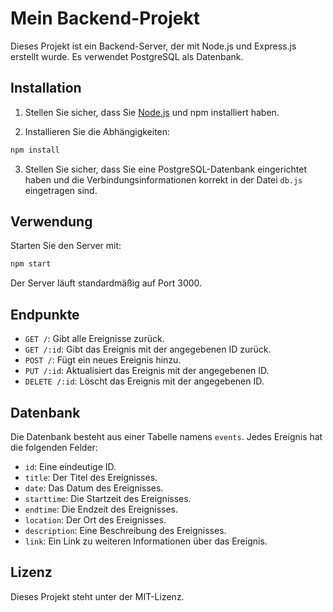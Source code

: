 # Mein Backend-Projekt

Dieses Projekt ist ein Backend-Server, der mit Node.js und Express.js erstellt wurde. Es verwendet PostgreSQL als Datenbank.

## Installation

1. Stellen Sie sicher, dass Sie [Node.js](https://nodejs.org/) und npm installiert haben.

2. Installieren Sie die Abhängigkeiten:

```bash
npm install
```

3. Stellen Sie sicher, dass Sie eine PostgreSQL-Datenbank eingerichtet haben und die Verbindungsinformationen korrekt in der Datei `db.js` eingetragen sind.

## Verwendung

Starten Sie den Server mit:

```bash
npm start
```

Der Server läuft standardmäßig auf Port 3000.

## Endpunkte

- `GET /`: Gibt alle Ereignisse zurück.
- `GET /:id`: Gibt das Ereignis mit der angegebenen ID zurück.
- `POST /`: Fügt ein neues Ereignis hinzu.
- `PUT /:id`: Aktualisiert das Ereignis mit der angegebenen ID.
- `DELETE /:id`: Löscht das Ereignis mit der angegebenen ID.

## Datenbank

Die Datenbank besteht aus einer Tabelle namens `events`. Jedes Ereignis hat die folgenden Felder:

- `id`: Eine eindeutige ID.
- `title`: Der Titel des Ereignisses.
- `date`: Das Datum des Ereignisses.
- `starttime`: Die Startzeit des Ereignisses.
- `endtime`: Die Endzeit des Ereignisses.
- `location`: Der Ort des Ereignisses.
- `description`: Eine Beschreibung des Ereignisses.
- `link`: Ein Link zu weiteren Informationen über das Ereignis.

## Lizenz

Dieses Projekt steht unter der MIT-Lizenz.
